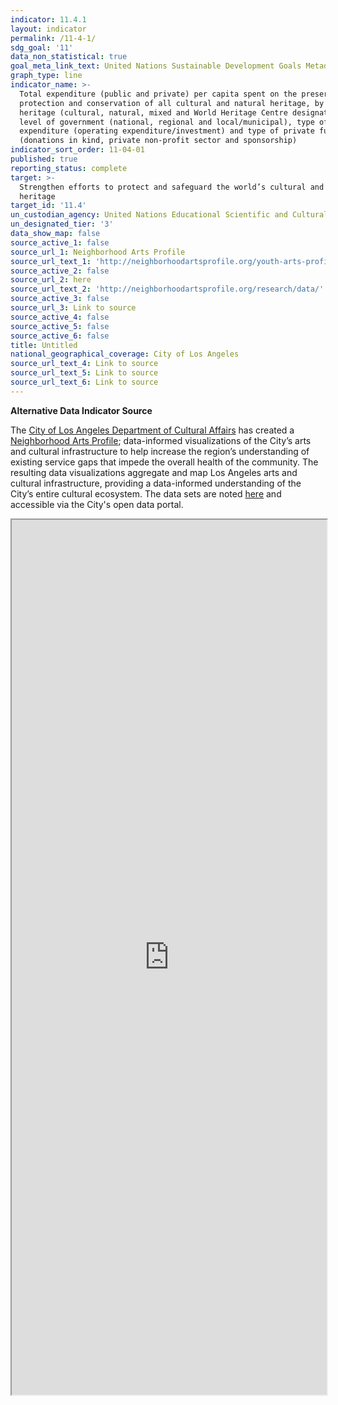 ```yaml
---
indicator: 11.4.1
layout: indicator
permalink: /11-4-1/
sdg_goal: '11'
data_non_statistical: true
goal_meta_link_text: United Nations Sustainable Development Goals Metadata (PDF 4.0 MB)
graph_type: line
indicator_name: >-
  Total expenditure (public and private) per capita spent on the preservation,
  protection and conservation of all cultural and natural heritage, by type of
  heritage (cultural, natural, mixed and World Heritage Centre designation),
  level of government (national, regional and local/municipal), type of
  expenditure (operating expenditure/investment) and type of private funding
  (donations in kind, private non-profit sector and sponsorship)
indicator_sort_order: 11-04-01
published: true
reporting_status: complete
target: >-
  Strengthen efforts to protect and safeguard the world’s cultural and natural
  heritage
target_id: '11.4'
un_custodian_agency: United Nations Educational Scientific and Cultural Organization (UNESCO)
un_designated_tier: '3'
data_show_map: false
source_active_1: false
source_url_1: Neighborhood Arts Profile
source_url_text_1: 'http://neighborhoodartsprofile.org/youth-arts-profile/'
source_active_2: false
source_url_2: here
source_url_text_2: 'http://neighborhoodartsprofile.org/research/data/'
source_active_3: false
source_url_3: Link to source
source_active_4: false
source_active_5: false
source_active_6: false
title: Untitled
national_geographical_coverage: City of Los Angeles
source_url_text_4: Link to source
source_url_text_5: Link to source
source_url_text_6: Link to source
---
```

**Alternative Data Indicator Source**

The [City of Los Angeles Department of Cultural Affairs](https://culturela.org/) has created a [Neighborhood Arts Profile](http://neighborhoodartsprofile.org/youth-arts-profile/); data-informed visualizations of the City’s arts and cultural infrastructure to help increase the region’s understanding of existing service gaps that impede the overall health of the community.  The resulting data visualizations aggregate and map Los Angeles arts and cultural infrastructure, providing a data-informed understanding of the City’s entire cultural ecosystem.  The data sets are noted [here](http://neighborhoodartsprofile.org/research/data/) and accessible via the City's open data portal.

<iframe width="100%" height="1400px" src="https://culturela.maps.arcgis.com/apps/webappviewer/index.html?id=21031b665eff40b9aed1be45006a4dfb"></iframe><br><br>
